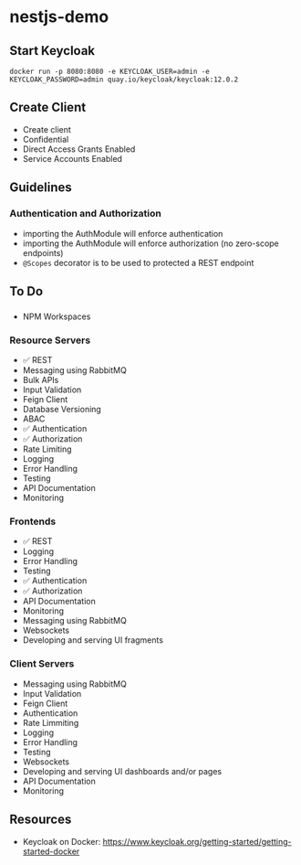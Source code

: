 # nestjs-demo

## Start Keycloak

```
docker run -p 8080:8080 -e KEYCLOAK_USER=admin -e KEYCLOAK_PASSWORD=admin quay.io/keycloak/keycloak:12.0.2
```

## Create Client

- Create client
- Confidential
- Direct Access Grants Enabled
- Service Accounts Enabled

## Guidelines

### Authentication and Authorization

- importing the AuthModule will enforce authentication
- importing the AuthModule will enforce authorization (no zero-scope endpoints)
- `@Scopes` decorator is to be used to protected a REST endpoint

## To Do

###

- NPM Workspaces

### Resource Servers

- ✅ REST
- Messaging using RabbitMQ
- Bulk APIs
- Input Validation
- Feign Client
- Database Versioning
- ABAC
- ✅ Authentication
- ✅ Authorization
- Rate Limiting
- Logging
- Error Handling
- Testing
- API Documentation
- Monitoring

### Frontends

- ✅ REST
- Logging
- Error Handling
- Testing
- ✅ Authentication
- ✅ Authorization
- API Documentation
- Monitoring
- Messaging using RabbitMQ
- Websockets
- Developing and serving UI fragments

### Client Servers

- Messaging using RabbitMQ
- Input Validation
- Feign Client
- Authentication
- Rate Limmiting
- Logging
- Error Handling
- Testing
- Websockets
- Developing and serving UI dashboards and/or pages
- API Documentation
- Monitoring

## Resources

- Keycloak on Docker: https://www.keycloak.org/getting-started/getting-started-docker
